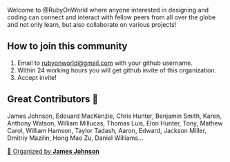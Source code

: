 <!-- ![RubyCommunity](https://github.com/RubyOnWorld/.github/blob/main/profile/RubyOnRails.jpg) -->

<!-- # **Ruby On World** -->

Welcome to @RubyOnWorld where anyone interested in designing and coding can connect and interact with fellow peers from all over the globe and not only learn, but also collaborate on various projects!

## How to join this community
1. Email to rubyonworld@gmail.com with your github username.
2. Within 24 working hours you will get github invite of this organization.
3. Accept invite!

## Great Contributors 💖
James Johnson, Edouard MacKenzie, Chris Hunter, Benjamin Smith, Karen, Anthony Watson, William Millucas, Thomas Luis, Elon Hunter, Tony, Mathew Carol, William Hamson, Taylor Tadash, Aaron, Edward, Jackson Miller, Dmitriy Mazilin, Hong Mao Zu, Daniel Williams...

<a href="https://github.com/xmas7">👋 Organized by <strong>James Johnson</strong> </a>
